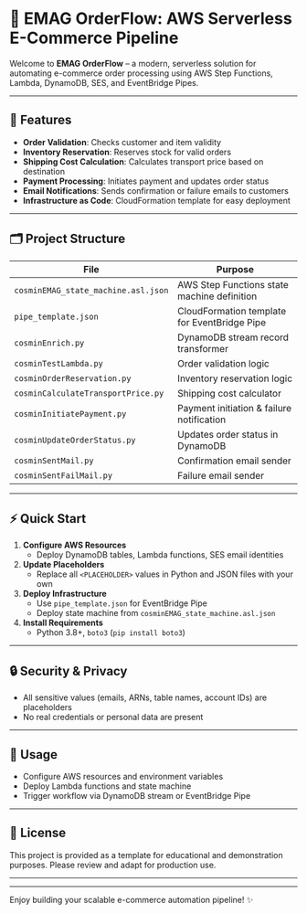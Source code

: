 
# 🚀 EMAG OrderFlow: AWS Serverless E-Commerce Pipeline

Welcome to **EMAG OrderFlow** – a modern, serverless solution for automating e-commerce order processing using AWS Step Functions, Lambda, DynamoDB, SES, and EventBridge Pipes.

---

## 🌟 Features

- **Order Validation**: Checks customer and item validity
- **Inventory Reservation**: Reserves stock for valid orders
- **Shipping Cost Calculation**: Calculates transport price based on destination
- **Payment Processing**: Initiates payment and updates order status
- **Email Notifications**: Sends confirmation or failure emails to customers
- **Infrastructure as Code**: CloudFormation template for easy deployment

---

## 🗂️ Project Structure

| File                              | Purpose                                      |
|-----------------------------------|----------------------------------------------|
| `cosminEMAG_state_machine.asl.json` | AWS Step Functions state machine definition  |
| `pipe_template.json`                | CloudFormation template for EventBridge Pipe |
| `cosminEnrich.py`                   | DynamoDB stream record transformer           |
| `cosminTestLambda.py`               | Order validation logic                       |
| `cosminOrderReservation.py`         | Inventory reservation logic                  |
| `cosminCalculateTransportPrice.py`  | Shipping cost calculator                     |
| `cosminInitiatePayment.py`          | Payment initiation & failure notification    |
| `cosminUpdateOrderStatus.py`        | Updates order status in DynamoDB             |
| `cosminSentMail.py`                 | Confirmation email sender                    |
| `cosminSentFailMail.py`             | Failure email sender                         |

---

## ⚡ Quick Start

1. **Configure AWS Resources**
	- Deploy DynamoDB tables, Lambda functions, SES email identities
2. **Update Placeholders**
	- Replace all `<PLACEHOLDER>` values in Python and JSON files with your own
3. **Deploy Infrastructure**
	- Use `pipe_template.json` for EventBridge Pipe
	- Deploy state machine from `cosminEMAG_state_machine.asl.json`
4. **Install Requirements**
	- Python 3.8+, `boto3` (`pip install boto3`)

---

## 🔒 Security & Privacy

- All sensitive values (emails, ARNs, table names, account IDs) are placeholders
- No real credentials or personal data are present

---

## 📖 Usage

- Configure AWS resources and environment variables
- Deploy Lambda functions and state machine
- Trigger workflow via DynamoDB stream or EventBridge Pipe

---

## 📝 License

This project is provided as a template for educational and demonstration purposes. Please review and adapt for production use.

---


---

Enjoy building your scalable e-commerce automation pipeline! ✨
